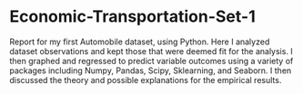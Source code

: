 # Economic-Transportation-Set-1
Report for my first Automobile dataset, using Python. Here I analyzed dataset observations and kept those that were deemed fit for the analysis. I then graphed and regressed to predict variable outcomes using a variety of packages including Numpy, Pandas, Scipy, Sklearning, and Seaborn. I then discussed the theory and possible explanations for the empirical results.
